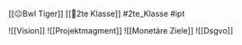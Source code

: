 [[😐Bwl Tiger]] [[🥲2te Klasse]] #2te_Klasse #ipt 


![[Vision]]
![[Projektmagment]]
![[Monetäre Ziele]]
![[Dsgvo]]
